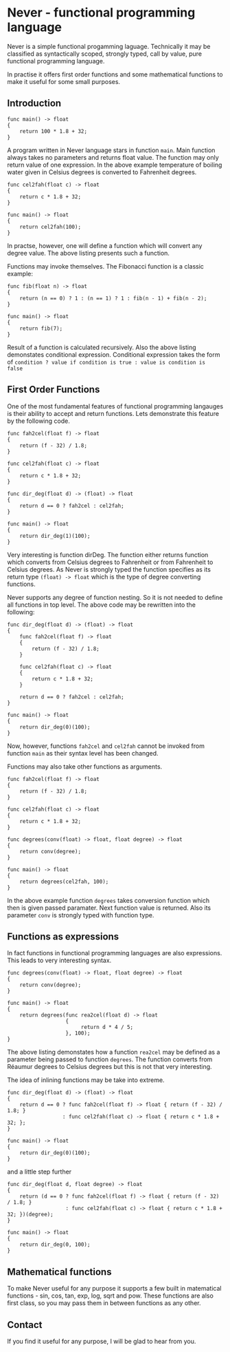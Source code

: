 # Never - functional programming language

Never is a simple functional progamming laguage. Technically it may be classified as syntactically scoped, 
strongly typed, call by value, pure functional programming language.

In practise it offers first order functions and some mathematical functions to make it useful for some small purposes.

## Introduction
```
func main() -> float
{
    return 100 * 1.8 + 32;
}
```

A program written in Never language stars in function ```main```. Main function always takes no parameters
and returns float value. The function may only return value of one expression. In the above example temperature
of boiling water given in Celsius degrees is converted to Fahrenheit degrees.

```
func cel2fah(float c) -> float
{
    return c * 1.8 + 32;
}

func main() -> float
{
    return cel2fah(100);
}
```

In practse, however, one will define a function which will convert any degree value. The above listing 
presents such a function.

Functions may invoke themselves. The Fibonacci function is a classic example:

```
func fib(float n) -> float
{
    return (n == 0) ? 1 : (n == 1) ? 1 : fib(n - 1) + fib(n - 2);
}

func main() -> float
{
    return fib(7);
}
```

Result of a function is calculated recursively. Also the above listing demonstates conditional expression.
Conditional expression takes the form of ```condition ? value if condition is true : value is condition is false```

## First Order Functions
One of the most fundamental features of functional programming langauges is their ability to accept
and return functions. Lets demonstrate this feature by the following code.

```
func fah2cel(float f) -> float
{
    return (f - 32) / 1.8;
}

func cel2fah(float c) -> float
{
    return c * 1.8 + 32;
}

func dir_deg(float d) -> (float) -> float
{
    return d == 0 ? fah2cel : cel2fah;
}

func main() -> float
{
    return dir_deg(1)(100);
}
```

Very interesting is function dirDeg. The function either returns function which converts from Celsius degrees to Fahrenheit or from Fahrenheit to Celsius degrees. As Never is strongly typed the function specifies as its return type ```(float) -> float``` which is the type of degree converting functions.

Never supports any degree of function nesting. So it is not needed to define all functions in top level. The above code may be rewritten into the following:

```
func dir_deg(float d) -> (float) -> float
{
    func fah2cel(float f) -> float
    {
        return (f - 32) / 1.8;
    }

    func cel2fah(float c) -> float
    {
        return c * 1.8 + 32;
    }

    return d == 0 ? fah2cel : cel2fah;
}

func main() -> float
{
    return dir_deg(0)(100);
}
```

Now, however, functions ```fah2cel``` and ```cel2fah``` cannot be invoked from function ```main``` as their syntax 
level has been changed.

Functions may also take other functions as arguments.

```
func fah2cel(float f) -> float
{
    return (f - 32) / 1.8;
}

func cel2fah(float c) -> float
{
    return c * 1.8 + 32;
}

func degrees(conv(float) -> float, float degree) -> float
{
    return conv(degree);
}

func main() -> float
{
    return degrees(cel2fah, 100);
}
```

In the above example function ```degrees``` takes conversion function which then is given passed paramater. Next function
value is returned. Also its parameter ```conv``` is strongly typed with function type.

## Functions as expressions
In fact functions in functional programming languages are also expressions. This leads to very interesting syntax.

```
func degrees(conv(float) -> float, float degree) -> float
{
    return conv(degree);
}

func main() -> float
{
    return degrees(func rea2cel(float d) -> float
                   {
                        return d * 4 / 5;
                   }, 100);
}

```

The above listing demonstates how a function ```rea2cel``` may be defined as a parameter being passed to function ```degrees```. The function converts from Réaumur degrees to Celsius degrees but this is not that very interesting.

The idea of inlining functions may be take into extreme.

```
func dir_deg(float d) -> (float) -> float
{
    return d == 0 ? func fah2cel(float f) -> float { return (f - 32) / 1.8; }
                  : func cel2fah(float c) -> float { return c * 1.8 + 32; };
}

func main() -> float
{
    return dir_deg(0)(100);
}
```

and a little step further

```
func dir_deg(float d, float degree) -> float
{
    return (d == 0 ? func fah2cel(float f) -> float { return (f - 32) / 1.8; }
                   : func cel2fah(float c) -> float { return c * 1.8 + 32; })(degree);
}

func main() -> float
{
    return dir_deg(0, 100);
}

```

## Mathematical functions
To make Never useful for any purpose it supports a few built in matematical functions -
sin, cos, tan, exp, log, sqrt and pow. These functions are also first class, so you may pass them in between functions
as any other.

## Contact
If you find it useful for any purpose, I will be glad to hear from you.



